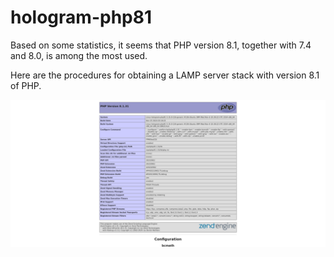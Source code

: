 # hologram-php81

Based on some statistics, it seems that PHP version 8.1, together with 7.4 and 8.0, is among the most used.

Here are the procedures for obtaining a LAMP server stack with version 8.1 of PHP.

![info page](screenshots/hologram-php81_info_page.png)
